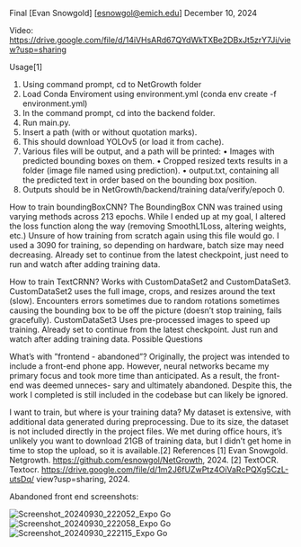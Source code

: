 Final
[Evan Snowgold]
[esnowgol@emich.edu]
December 10, 2024

Video:
https://drive.google.com/file/d/14iVHsARd67QYdWkTXBe2DBxJt5zrY7Ji/view?usp=sharing

Usage[1]
1. Using command prompt, cd to NetGrowth folder
2. Load Conda Enviroment using environment.yml (conda env create -f environment.yml)
3. In the command prompt, cd into the backend folder.
4. Run main.py.
5. Insert a path (with or without quotation marks).
6. This should download YOLOv5 (or load it from cache).
7. Various files will be output, and a path will be printed:
    • Images with predicted bounding boxes on them.
    • Cropped resized texts results in a folder (image file named using prediction).
    • output.txt, containing all the predicted text in order based on the bounding box position.
8. Outputs should be in NetGrowth/backend/training data/verify/epoch 0.


How to train boundingBoxCNN?
The BoundingBox CNN was trained using varying methods across 213 epochs. While I ended up at my
goal, I altered the loss function along the way (removing SmoothL1Loss, altering weights, etc.) Unsure
of how training from scratch again using this file would go. I used a 3090 for training, so depending on
hardware, batch size may need decreasing. Already set to continue from the latest checkpoint, just need
to run and watch after adding training data.


How to train TextCRNN?
Works with CustomDataSet2 and CustomDataSet3. CustomDataSet2 uses the full image, crops, and
resizes around the text (slow). Encounters errors sometimes due to random rotations sometimes causing
the bounding box to be off the picture (doesn’t stop training, fails gracefully). CustomDataSet3 Uses
pre-processed images to speed up training. Already set to continue from the latest checkpoint. Just run
and watch after adding training data.
Possible Questions


What’s with ”frontend - abandoned”?
Originally, the project was intended to include a front-end phone app. However, neural networks became
my primary focus and took more time than anticipated. As a result, the front-end was deemed unneces-
sary and ultimately abandoned. Despite this, the work I completed is still included in the codebase but
can likely be ignored.

I want to train, but where is your training data?
My dataset is extensive, with additional data generated during preprocessing. Due to its size, the dataset
is not included directly in the project files. We met during office hours, it’s unlikely you want to download
21GB of training data, but I didn’t get home in time to stop the upload, so it is available.[2]
References
[1] Evan Snowgold. Netgrowth. https://github.com/esnowgol/NetGrowth, 2024.
[2] TextOCR. Textocr. https://drive.google.com/file/d/1m2J6fUZwPtz4OiVaRcPQXg5CzL-utsDq/
view?usp=sharing, 2024.

Abandoned front end screenshots:

![Screenshot_20240930_222052_Expo Go](https://github.com/user-attachments/assets/3a2c4476-4796-48c3-97cb-64fbb4dff102)
![Screenshot_20240930_222058_Expo Go](https://github.com/user-attachments/assets/c62b13b8-4feb-47e3-a3f3-bebdb2958618)
![Screenshot_20240930_222115_Expo Go](https://github.com/user-attachments/assets/01b2e419-ecfc-4c84-a83b-2ca038a2f659)
